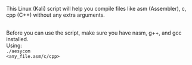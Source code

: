 <p align="left">
This Linux (Kali) script will help you compile files like asm (Assembler), c, cpp (C++) without any extra arguments.<br><br>

Before you can use the script, make sure you have nasm, g++, and gcc installed.<br>
Using:<br>
<code>./aesycom <any_file.asm/c/cpp></code>
</p>
